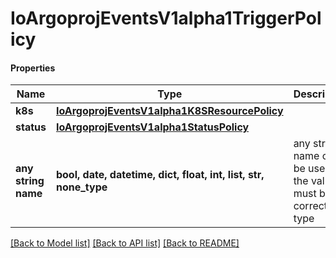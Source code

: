 # IoArgoprojEventsV1alpha1TriggerPolicy

#### Properties
Name | Type | Description | Notes
------------ | ------------- | ------------- | -------------
**k8s** | [**IoArgoprojEventsV1alpha1K8SResourcePolicy**](IoArgoprojEventsV1alpha1K8SResourcePolicy.md) |  | [optional] 
**status** | [**IoArgoprojEventsV1alpha1StatusPolicy**](IoArgoprojEventsV1alpha1StatusPolicy.md) |  | [optional] 
**any string name** | **bool, date, datetime, dict, float, int, list, str, none_type** | any string name can be used but the value must be the correct type | [optional]

[[Back to Model list]](../README.md#documentation-for-models) [[Back to API list]](../README.md#documentation-for-api-endpoints) [[Back to README]](../README.md)

